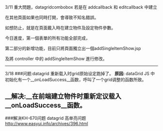 3/11
重大問題，datagridcombobox 若是在 addcallback 和 editcallback 中建立

在其他頁面如果也同時打開，會導致不知名錯誤。

如想防止，就是在頁面戴入時在建立物件及設定物件參數。

今日進度，第一個表單的所有功能全部完成，

第二部分的新增功能，目前只將頁面獨立出一個addSingleItemShow.jsp

及將 controller 中的 addSingleItemShow 進行修改。

-----

3/18
###问题:datagrid 重新载入时grid原始设定跑掉了。 
__原因:__ dataGrid JS 中初始化有一个__onLoadSuccess__函数，呼叫了一个grid调整的函数所致。

__解决:__在前端建立物件时重新定议载入__onLoadSuccess__函数。
-----
###解决KH-670问题 datagrid 高单亮问题
http://www.easyui.info/archives/396.html

